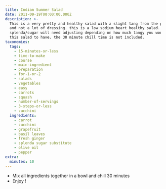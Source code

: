 ```yaml
---
title: Indian Summer Salad
date: 2011-09-19T00:00:00.000Z
description: >-
  This is a very pretty and healthy salad with a slight tang from the grapefruit
  and not a lot of dressing. this is a low sodium heart healthy salad. the
  splenda/sugar will need adjusting depending on how much tangy you would like
  this salad to have. the 30 minute chill time is not included.
taxonomies:
  tags:
    - 15-minutes-or-less
    - time-to-make
    - course
    - main-ingredient
    - preparation
    - for-1-or-2
    - salads
    - vegetables
    - easy
    - carrots
    - squash
    - number-of-servings
    - 3-steps-or-less
    - zucchini
  ingredients:
    - carrot
    - zucchini
    - grapefruit
    - basil leaves
    - fresh ginger
    - splenda sugar substitute
    - olive oil
    - pepper
extra:
  minutes: 10
---
```

 - Mix all ingredients together in a bowl and chill 30 minutes
 - Enjoy !
